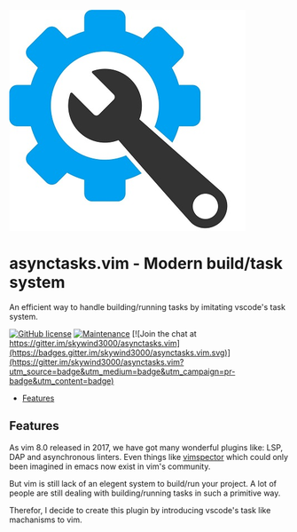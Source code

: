 ![](images/icon-1.jpg)

# asynctasks.vim - Modern build/task system

An efficient way to handle building/running tasks by imitating vscode's task system.

[![GitHub license](https://img.shields.io/github/license/Naereen/StrapDown.js.svg)](https://github.com/Naereen/StrapDown.js/blob/master/LICENSE) [![Maintenance](https://img.shields.io/badge/Maintained%3F-yes-green.svg)](https://GitHub.com/Naereen/StrapDown.js/graphs/commit-activity) [![Join the chat at https://gitter.im/skywind3000/asynctasks.vim](https://badges.gitter.im/skywind3000/asynctasks.vim.svg)](https://gitter.im/skywind3000/asynctasks.vim?utm_source=badge&utm_medium=badge&utm_campaign=pr-badge&utm_content=badge)

<!-- TOC -->

- [Features](#features)

<!-- /TOC -->

## Features

As vim 8.0 released in 2017, we have got many wonderful plugins like: LSP, DAP and  asynchronous linters. Even things like [vimspector](https://github.com/puremourning/vimspector) which could only been imagined in emacs now exist in vim's community.

But vim is still lack of an elegent system to build/run your project. A lot of people are still dealing with building/running tasks in such a primitive way.

Therefor, I decide to create this plugin by introducing vscode's task like machanisms to vim. 